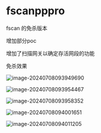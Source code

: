 # fscanpppro
fscan 的免杀版本


增加部分poc

增加了扫描网关以确定存活网段的功能

免杀效果

![image-20240708093949690](C:\Users\susu\AppData\Roaming\Typora\typora-user-images\image-20240708093949690.png)

![image-20240708093954467](C:\Users\susu\AppData\Roaming\Typora\typora-user-images\image-20240708093954467.png)

![image-20240708093958352](C:\Users\susu\AppData\Roaming\Typora\typora-user-images\image-20240708093958352.png)

![image-20240708094001651](C:\Users\susu\AppData\Roaming\Typora\typora-user-images\image-20240708094001651.png)

![image-20240708094011205](C:\Users\susu\AppData\Roaming\Typora\typora-user-images\image-20240708094011205.png)
